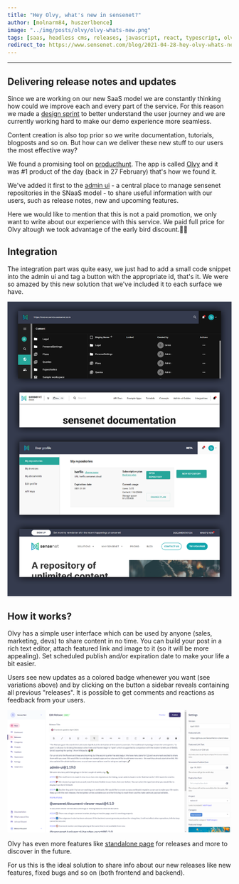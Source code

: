 ```yaml
---
title: "Hey Olvy, what's new in sensenet?"
author: [molnarm84, huszerlbence]
image: "../img/posts/olvy/olvy-whats-new.png"
tags: [saas, headless cms, releases, javascript, react, typescript, olvy]
redirect_to: https://www.sensenet.com/blog/2021-04-28-hey-olvy-whats-new
---
```




---

## Delivering release notes and updates

Since we are working on our new SaaS model we are constantly thinking how could we improve each and every part of the service. For this reason we made a [design sprint](https://www.sensenet.com/blog/2021-03-24-sncom-design-sprint) to better understand the user journey and we are currently working hard to make our demo experience more seamless.

Content creation is also top prior so we write documentation, tutorials, blogposts and so on. But how can we deliver these new stuff to our users the most effective way?

We found a promising tool on [producthunt](https://www.producthunt.com/). The app is called [Olvy](https://olvy.co/) and it was #1 product of the day (back in 27 February) that's how we found it.

We've added it first to the [admin ui](https://docs.sensenet.com/guides/getting-started) - a central place to manage sensenet repositories in the SNaaS model - to share useful information with our users, such as release notes, new and upcoming features.

Here we would like to mention that this is not a paid promotion, we only want to write about our experience with this service. We paid full price for Olvy altough we took advantage of the early bird discount.🐣😊

## Integration

The integration part was quite easy, we just had to add a small code snippet into the admin ui and tag a button with the appropriate id, that's it.
We were so amazed by this new solution that we've included it to each surface we have.

<p align="center">
<img src="/img/posts/olvy/bellvariations.png" alt="olvy integration">
</p>

## How it works?

Olvy has a simple user interface which can be used by anyone (sales, marketing, devs) to share content in no time. You can build your post in a rich text editor, attach featured link and image to it (so it will be more appealing). Set scheduled publish and/or expiration date to make your life a bit easier.

Users see new updates as a colored badge whenewer you want (see variations above) and by clicking on the button a sidebar reveals containing all previous "releases". It is possible to get comments and reactions as feedback from your users.

<p align="center">
<img src="/img/posts/olvy/olvy-ui.png" alt="olvy user interface">
</p>

Olvy has even more features like [standalone page](https://sensenet.olvy.co/) for releases and more to discover in the future.

For us this is the ideal solution to share info about our new releases like new features, fixed bugs and so on (both frontend and backend).


